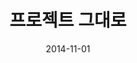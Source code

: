 ---
layout: post
title:  "프로젝트 그대로"
date:   2014-11-01
categories: work
sub-cat: self-initiated
bg-color-1:	EFD2E4
bg-color-2: eee
img:
    - /img/boa/boa-cover.jpg
    - /img/boa/boa-02.jpg
    - /img/boa/boa-06.jpg
    - /img/boa/boa-12.jpg
    - /img/boa/boa-18.jpg
collab: 
    - "편집.맹선호"
    - "[사진.Nils Clauss](https://www.nilsclauss.com/)"
txt:
permalink: /work/beautyasis/
---